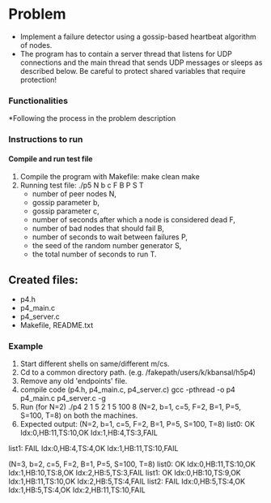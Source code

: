 # Problem
* Implement a failure detector using a gossip-based heartbeat algorithm of nodes.
* The program has to contain a server thread that listens for UDP connections and the main thread that sends UDP messages or sleeps as described below. Be careful to protect shared variables that require protection!

### Functionalities
*Following the process in the problem description

### Instructions to run
#### Compile and run test file
1. Compile the program with Makefile: make clean make
2. Running test file: ./p5 N b c F B P S T
	- number of peer nodes N,
	- gossip parameter b,
	- gossip parameter c,
	- number of seconds after which a node is considered dead F,
	- number of bad nodes that should fail B,
	- number of seconds to wait between failures P,
	- the seed of the random number generator S,
	- the total number of seconds to run T.

## Created files:
- p4.h
- p4_main.c
- p4_server.c
- Makefile, README.txt

### Example
1. Start different shells on same/different m/cs.
2. Cd to a common directory path. (e.g. /fakepath/users/k/kbansal/h5p4)
3. Remove any old 'endpoints' file.
4. compile code (p4.h, p4_main.c, p4_server.c)
 gcc -pthread  -o p4 p4_main.c p4_server.c -g
5. Run (for N=2)
./p4 2 1 5 2 1 5 100 8
(N=2, b=1, c=5, F=2, B=1, P=5, S=100, T=8)
on both the machines.
6. Expected output:
(N=2, b=1, c=5, F=2, B=1, P=5, S=100, T=8)
list0:
OK
Idx:0,HB:11,TS:10,OK
Idx:1,HB:4,TS:3,FAIL

list1:
FAIL
Idx:0,HB:4,TS:4,OK
Idx:1,HB:11,TS:10,FAIL

(N=3, b=2, c=5, F=2, B=1, P=5, S=100, T=8)
list0:
OK
Idx:0,HB:11,TS:10,OK
Idx:1,HB:10,TS:8,OK
Idx:2,HB:5,TS:3,FAIL
list1:
OK
Idx:0,HB:10,TS:9,OK
Idx:1,HB:11,TS:10,OK
Idx:2,HB:5,TS:4,FAIL
list2:
FAIL
Idx:0,HB:5,TS:4,OK
Idx:1,HB:5,TS:4,OK
Idx:2,HB:11,TS:10,FAIL

